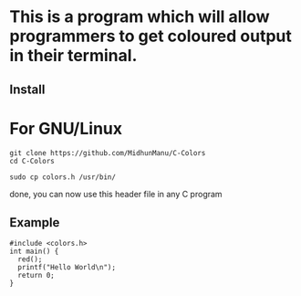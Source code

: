 # This is a program which will allow programmers to get coloured output in their terminal.

## Install
# For GNU/Linux 

```
git clone https://github.com/MidhunManu/C-Colors
cd C-Colors
```

```
sudo cp colors.h /usr/bin/
```
done, you can now use this header file in any C program

## Example
```
#include <colors.h>
int main() {
  red();
  printf("Hello World\n");
  return 0;
}
```
